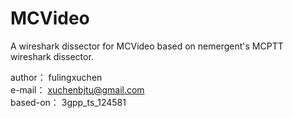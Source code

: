 # MCVideo
A wireshark dissector for MCVideo based on nemergent's MCPTT wireshark dissector.

author： fulingxuchen  
e-mail： xuchenbjtu@gmail.com  
based-on： 3gpp_ts_124581  
